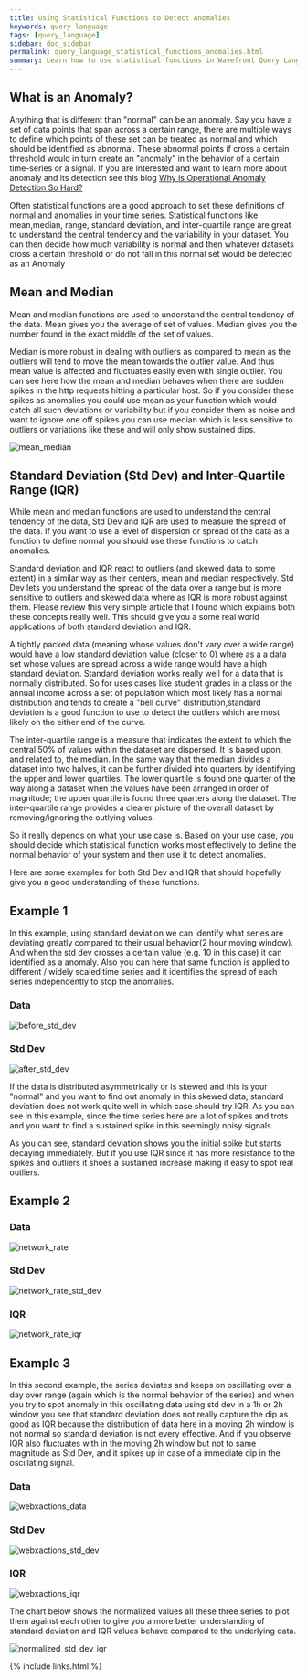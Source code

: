 ```yaml
---
title: Using Statistical Functions to Detect Anomalies
keywords: query language
tags: [query_language]
sidebar: doc_sidebar
permalink: query_language_statistical_functions_anomalies.html
summary: Learn how to use statistical functions in Wavefront Query Language expressions to detect anomalies.
---
```


## What is an Anomaly?
Anything that is different than "normal" can be an anomaly. Say you have a set of data points that span across a certain range, there are multiple ways to define which points of these set can be treated as normal and which should be identified as abnormal. These abnormal points if cross a certain threshold would in turn create an "anomaly" in the behavior of a certain time-series or a signal. If you are interested and want to learn more about anomaly and its detection see this blog [Why is Operational Anomaly Detection So Hard?](https://www.wavefront.com/why-is-operational-anomaly-detection-so-hard/)
 
Often statistical functions are a good approach to set these definitions of normal and anomalies in your time series. Statistical functions like mean,median, range, standard deviation, and inter-quartile range are great to understand the central tendency and the variability in your dataset.
You can then decide how much variability is normal and then whatever datasets cross a certain threshold or do not fall in this normal set would be detected as an Anomaly
 
## Mean and Median
Mean and median functions are used to understand the central tendency of the data. Mean gives you the average of set of values. Median gives you the number found in the exact middle of the set of values.
 
Median is more robust in dealing with outliers as compared to mean as the outliers will tend to move the mean towards the outlier value. And thus mean value is affected and fluctuates easily even with single outlier. You can see here how the mean and median behaves when there are sudden spikes in the http requests hitting a particular host. So if you consider these spikes as anomalies you could use mean as your function which would catch all such deviations or variability but if you consider them as noise and want to ignore one off spikes you can use median which is less sensitive to outliers or variations like these and will only show sustained dips.

![mean_median](images/mean_median.png)

## Standard Deviation (Std Dev) and Inter-Quartile Range (IQR)

While mean and median functions are used to understand the central tendency of the data, Std Dev and IQR are used to measure the spread of the data. If you want to use a level of dispersion or spread of the data as a function to define normal you should use these functions to catch anomalies.
 
Standard deviation and IQR react to outliers (and skewed data to some extent) in a similar way as their centers, mean and median respectively. Std Dev lets you understand the spread of the data over a range but is more sensitive to outliers and skewed data where as IQR is more robust against them. Please review this very simple article that I found which explains both these concepts really well. This should give you a some real world applications of both standard deviation and IQR.
 
A tightly packed data (meaning whose values don't vary over a wide range) would have a low standard deviation value (closer to 0) where as a a data set whose values are spread across a wide range would have a high standard deviation. Standard deviation works really well for a data that is normally distributed. So for uses cases like student grades in a class or the annual income across a set of population which most likely has a normal distribution and tends to create a "bell curve" distribution,standard deviation is a good function to use to detect the outliers which are most likely on the either end of the curve.
 
The inter-quartile range is a measure that indicates the extent to which the central 50% of values within the dataset are dispersed. It is based upon, and related to, the median.
In the same way that the median divides a dataset into two halves, it can be further divided into quarters by identifying the upper and lower quartiles. The lower quartile is found one quarter of the way along a dataset when the values have been arranged in order of magnitude; the upper quartile is found three quarters along the dataset. The inter-quartile range provides a clearer picture of the overall dataset by removing/ignoring the outlying values.
 
So it really depends on what your use case is. Based on your use case, you should decide which statistical function works most effectively to define the normal behavior of your system and then use it to detect anomalies.
 
Here are some examples for both Std Dev and IQR that should hopefully give you a good understanding of these functions.
 
## Example 1

In this example, using standard deviation we can identify what series are deviating greatly compared to their usual behavior(2 hour moving window). And when the std dev crosses a certain value (e.g. 10 in this case) it can identified as a anomaly. Also you can here that same function is applied to different / widely scaled time series and it identifies the spread of each series independently to stop the anomalies.


### Data

![before_std_dev](images/before_std_dev.png)

### Std Dev

![after_std_dev](images/after_std_dev.png)

If the data is  distributed asymmetrically or is skewed and this is your "normal" and you want to find out anomaly in this skewed data, standard deviation does not work quite well in which case should try IQR. As you can see in this example, since the time series here are a lot of spikes and trots  and you want to find a sustained spike in this seemingly noisy signals.
 
As you can see, standard deviation shows you the initial spike but starts decaying immediately. But if you use IQR since it has more resistance to the spikes and outliers it shoes a sustained increase making it easy to spot real outliers.

## Example 2

### Data

![network_rate](images/network_rate_data.png)

### Std Dev

![network_rate_std_dev](images/network_rate_std_dev.png)

### IQR

![network_rate_iqr](images/network_rate_iqr.png)

## Example 3

In this second example, the series deviates and keeps on oscillating over a day over range (again which is the normal behavior of the series) and when you try to spot anomaly in this oscillating data using std dev in a 1h or 2h window you see that standard deviation does not really capture the dip as good as IQR because the distribution of data here in a moving 2h window is not normal so standard deviation is not every effective. And if you observe IQR also fluctuates with in the moving 2h window but not to same magnitude as Std Dev, and it spikes up in case of a immediate dip in the oscillating signal.
 
### Data

![webxactions_data](images/webxactions_data.png)

### Std Dev

![webxactions_std_dev](images/webxactions_std_dev.png)

### IQR

![webxactions_iqr](images/webxactions_iqr.png)


The chart below shows the normalized values all these three series to plot them against each other to give you a more better understanding of standard deviation and IQR values behave compared to the underlying data.

![normalized_std_dev_iqr](images/normalized_std_dev_iqr.png)

{% include links.html %}